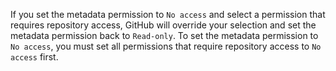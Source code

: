 If you set the metadata permission to `No access` and select a permission that requires repository access, GitHub will override your selection and set the metadata permission back to `Read-only`. To set the metadata permission to `No access`, you must set all permissions that require repository access to `No access` first.
